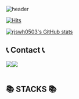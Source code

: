 <div align="left">

![header](https://capsule-render.vercel.app/api?type=Waving&color=timeGradient&text=Welcome%20to%20rjswh0503's%20GitHub%20👋&animation=twinkling&fontSize=40&fontAlignY=50&fontAlign=50&height=180&desc=)

[![Hits](https://hits.seeyoufarm.com/api/count/incr/badge.svg?url=https%3A%2F%2Fgithub.com%2Frjswh0503&count_bg=%2379C83D&title_bg=%23FEA92A&icon=&icon_color=%23E7E7E7&title=hits&edge_flat=false)](https://hits.seeyoufarm.com)





[![rjswh0503's GitHub stats](https://github-readme-stats.vercel.app/api?username=rjswh0503&include_all_commits=true&theme=gruvbox_light&hide_border=false&count_private=true)](https://github.com/rjswh0503/github-readme-stats)



## 📞 Contact 📞
<div style="display:flex; flex-direction:row;">
    <a href="rjswh1234@gmail.com">
    <img src="https://img.shields.io/badge/Gmail-EA4335?style=for-the-badge&logo=Gmail&logoColor=white"> 
    </a>
    <a href="rjswh0503@naver.com">
    <img src="https://img.shields.io/badge/Naver-03C75A?style=for-the-badge&logo=Naver&logoColor=white"> 
    </a>
</div><br>

## 📚 STACKS 📚

<div style="display:flex; flex-direction:row;>
    <div>
    <h3>backend</h3>
    </div>
<div>
    <img src="https://img.shields.io/badge/java-007396?style=for-the-badge&logo=java&logoColor=white"> 
  <br>
</div>

</div>  
</div>
